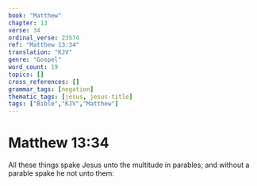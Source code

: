 ```yaml
---
book: "Matthew"
chapter: 13
verse: 34
ordinal_verse: 23574
ref: "Matthew 13:34"
translation: "KJV"
genre: "Gospel"
word_count: 19
topics: []
cross_references: []
grammar_tags: [negation]
thematic_tags: [jesus, jesus-title]
tags: ["Bible","KJV","Matthew"]
---
```


# Matthew 13:34

All these things spake Jesus unto the multitude in parables; and without a parable spake he not unto them:
